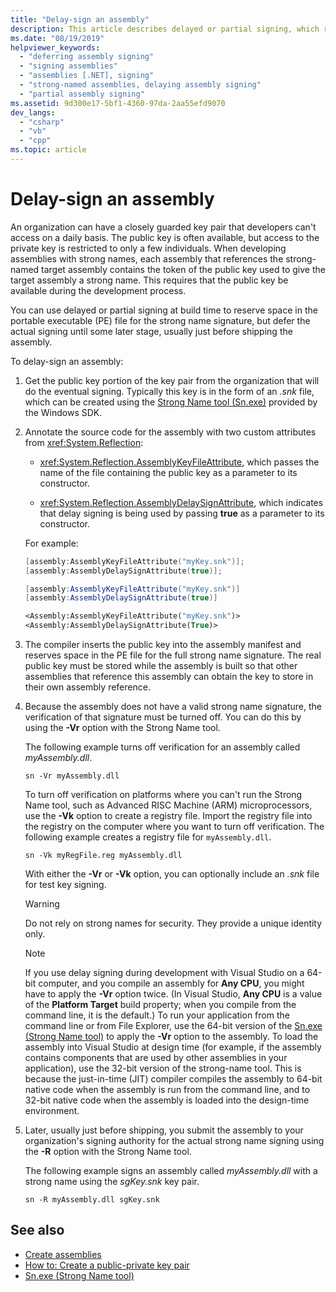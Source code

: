 ```yaml
---
title: "Delay-sign an assembly"
description: This article describes delayed or partial signing, which reserves space in the PE file for the strong name signature, but defers the actual signing.
ms.date: "08/19/2019"
helpviewer_keywords:
  - "deferring assembly signing"
  - "signing assemblies"
  - "assemblies [.NET], signing"
  - "strong-named assemblies, delaying assembly signing"
  - "partial assembly signing"
ms.assetid: 9d300e17-5bf1-4360-97da-2aa55efd9070
dev_langs:
  - "csharp"
  - "vb"
  - "cpp"
ms.topic: article
---
```

# Delay-sign an assembly

An organization can have a closely guarded key pair that developers can't access on a daily basis. The public key is often available, but access to the private key is restricted to only a few individuals. When developing assemblies with strong names, each assembly that references the strong-named target assembly contains the token of the public key used to give the target assembly a strong name. This requires that the public key be available during the development process.

You can use delayed or partial signing at build time to reserve space in the portable executable (PE) file for the strong name signature, but defer the actual signing until some later stage, usually just before shipping the assembly.

To delay-sign an assembly:

1. Get the public key portion of the key pair from the organization that will do the eventual signing. Typically this key is in the form of an *.snk* file, which can be created using the [Strong Name tool (Sn.exe)](../../framework/tools/sn-exe-strong-name-tool.md) provided by the Windows SDK.

2. Annotate the source code for the assembly with two custom attributes from <xref:System.Reflection>:

   - <xref:System.Reflection.AssemblyKeyFileAttribute>, which passes the name of the file containing the public key as a parameter to its constructor.

   - <xref:System.Reflection.AssemblyDelaySignAttribute>, which indicates that delay signing is being used by passing **true** as a parameter to its constructor.

   For example:

   ```cpp
   [assembly:AssemblyKeyFileAttribute("myKey.snk")];
   [assembly:AssemblyDelaySignAttribute(true)];
   ```

   ```csharp
   [assembly:AssemblyKeyFileAttribute("myKey.snk")]
   [assembly:AssemblyDelaySignAttribute(true)]
   ```

   ```vb
   <Assembly:AssemblyKeyFileAttribute("myKey.snk")>
   <Assembly:AssemblyDelaySignAttribute(True)>
   ```

3. The compiler inserts the public key into the assembly manifest and reserves space in the PE file for the full strong name signature. The real public key must be stored while the assembly is built so that other assemblies that reference this assembly can obtain the key to store in their own assembly reference.

4. Because the assembly does not have a valid strong name signature, the verification of that signature must be turned off. You can do this by using the **-Vr** option with the Strong Name tool.

     The following example turns off verification for an assembly called *myAssembly.dll*.

   ```console
   sn -Vr myAssembly.dll
   ```

   To turn off verification on platforms where you can't run the Strong Name tool, such as Advanced RISC Machine (ARM) microprocessors, use the **-Vk** option to create a registry file. Import the registry file into the registry on the computer where you want to turn off verification. The following example creates a registry file for `myAssembly.dll`.

   ```console
   sn -Vk myRegFile.reg myAssembly.dll
   ```

   With either the **-Vr** or **-Vk** option, you can optionally include an *.snk* file for test key signing.

   > [!WARNING]
   > Do not rely on strong names for security. They provide a unique identity only.

   > [!NOTE]
   > If you use delay signing during development with Visual Studio on a 64-bit computer, and you compile an assembly for **Any CPU**, you might have to apply the **-Vr** option twice. (In Visual Studio, **Any CPU** is a value of the **Platform Target** build property; when you compile from the command line, it is the default.) To run your application from the command line or from File Explorer, use the 64-bit version of the [Sn.exe (Strong Name tool)](../../framework/tools/sn-exe-strong-name-tool.md) to apply the **-Vr** option to the assembly. To load the assembly into Visual Studio at design time (for example, if the assembly contains components that are used by other assemblies in your application), use the 32-bit version of the strong-name tool. This is because the just-in-time (JIT) compiler compiles the assembly to 64-bit native code when the assembly is run from the command line, and to 32-bit native code when the assembly is loaded into the design-time environment.

5. Later, usually just before shipping, you submit the assembly to your organization's signing authority for the actual strong name signing using the **-R** option with the Strong Name tool.

   The following example signs an assembly called *myAssembly.dll* with a strong name using the *sgKey.snk* key pair.

   ```console
   sn -R myAssembly.dll sgKey.snk
   ```

## See also

- [Create assemblies](create.md)
- [How to: Create a public-private key pair](create-public-private-key-pair.md)
- [Sn.exe (Strong Name tool)](../../framework/tools/sn-exe-strong-name-tool.md)
